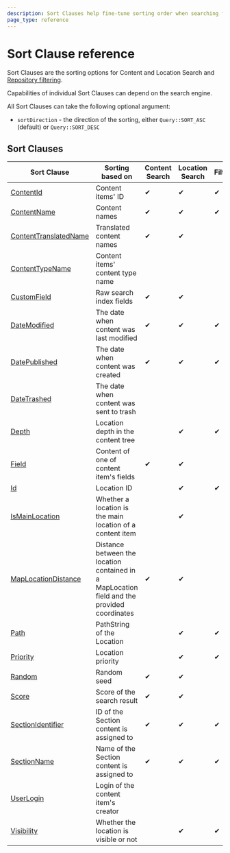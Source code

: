 ```yaml
---
description: Sort Clauses help fine-tune sorting order when searching for content and locations.
page_type: reference
---
```


# Sort Clause reference

Sort Clauses are the sorting options for Content and Location Search and
[Repository filtering](search_api.md#repository-filtering).

Capabilities of individual Sort Clauses can depend on the search engine.

All Sort Clauses can take the following optional argument:

- `sortDirection` - the direction of the sorting, either `Query::SORT_ASC` (default) or `Query::SORT_DESC`

## Sort Clauses

| Sort Clause                                                   | Sorting based on                                                                           | Content Search | Location Search | Filtering | Trash    |
|---------------------------------------------------------------|--------------------------------------------------------------------------------------------|----------------|-----------------|-----------|----------|
| [ContentId](contentid_sort_clause.md)                         | Content items' ID                                                                          | &#10004;       | &#10004;        | &#10004;  |          |
| [ContentName](contentname_sort_clause.md)                     | Content names                                                                              | &#10004;       | &#10004;        | &#10004;  | &#10004; |
| [ContentTranslatedName](contenttranslatedname_sort_clause.md) | Translated content names                                                                   | &#10004;       | &#10004;        |           |          |
| [ContentTypeName](contenttypename_sort_clause.md)             | Content items' content type name                                                           |                |                 |           | &#10004; |
| [CustomField](customfield_sort_clause.md)                     | Raw search index fields                                                                    | &#10004;       | &#10004;        |           |          |
| [DateModified](datemodified_sort_clause.md)                   | The date when content was last modified                                                    | &#10004;       | &#10004;        | &#10004;  |          |
| [DatePublished](datepublished_sort_clause.md)                 | The date when content was created                                                          | &#10004;       | &#10004;        | &#10004;  |          |
| [DateTrashed](datetrashed_sort_clause.md)                     | The date when content was sent to trash                                                    |                |                 |           | &#10004; |
| [Depth](depth_sort_clause.md)                                 | Location depth in the content tree                                                         |                | &#10004;        | &#10004;  | &#10004; |
| [Field](field_sort_clause.md)                                 | Content of one of content item's fields                                                    | &#10004;       | &#10004;        |           |          |
| [Id](id_sort_clause.md)                                       | Location ID                                                                                |                | &#10004;        | &#10004;  |          |
| [IsMainLocation](ismainlocation_sort_clause.md)               | Whether a location is the main location of a content item                                  |                | &#10004;        |           |          |
| [MapLocationDistance](maplocationdistance_sort_clause.md)     | Distance between the location contained in a MapLocation field and the provided coordinates | &#10004;       | &#10004;        |           |          |
| [Path](path_sort_clause.md)                                   | PathString of the Location                                                                 |                | &#10004;        | &#10004;  | &#10004; |
| [Priority](priority_sort_clause.md)                           | Location priority                                                                          |                | &#10004;        | &#10004;  | &#10004; |
| [Random](random_sort_clause.md)                               | Random seed                                                                                | &#10004;       | &#10004;        |           |          |
| [Score](score_sort_clause.md)                                 | Score of the search result                                                                 | &#10004;       | &#10004;        |           |          |
| [SectionIdentifier](sectionidentifier_sort_clause.md)         | ID of the Section content is assigned to                                                   | &#10004;       | &#10004;        | &#10004;  |          |
| [SectionName](sectionname_sort_clause.md)                     | Name of the Section content is assigned to                                                 | &#10004;       | &#10004;        | &#10004;  | &#10004; |
| [UserLogin](userlogin_sort_clause.md)                         | Login of the content item's creator                                                        |                |                 |           | &#10004; |
| [Visibility](visibility_sort_clause.md)                       | Whether the location is visible or not                                                     |                | &#10004;        | &#10004;  |          |
